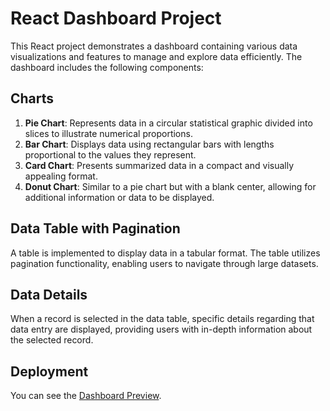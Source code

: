 # React Dashboard Project

This React project demonstrates a dashboard containing various data visualizations and features to manage and explore data efficiently. The dashboard includes the following components:

## Charts
1. **Pie Chart**: Represents data in a circular statistical graphic divided into slices to illustrate numerical proportions.
2. **Bar Chart**: Displays data using rectangular bars with lengths proportional to the values they represent.
3. **Card Chart**: Presents summarized data in a compact and visually appealing format.
4. **Donut Chart**: Similar to a pie chart but with a blank center, allowing for additional information or data to be displayed.

## Data Table with Pagination
A table is implemented to display data in a tabular format. The table utilizes pagination functionality, enabling users to navigate through large datasets.

## Data Details
When a record is selected in the data table, specific details regarding that data entry are displayed, providing users with in-depth information about the selected record.

## Deployment
You can see the [Dashboard Preview](https://pharaoooh.github.io/projects-list/ReactJs-Dashboard/).
